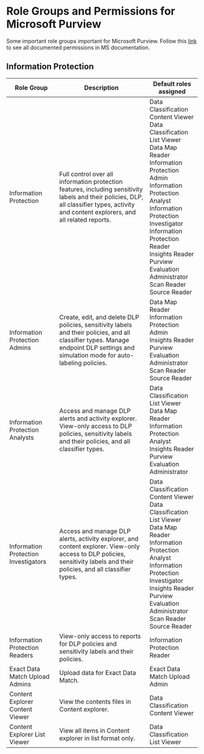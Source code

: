 # Role Groups and Permissions for Microsoft Purview

Some important role groups important for Microsoft Purview. Follow this [link](https://learn.microsoft.com/en-us/defender-office-365/scc-permissions#role-groups-in-microsoft-defender-for-office-365-and-microsoft-purview-compliance) to see all documented permissions in MS documentation.

## Information Protection

| Role Group | Description | Default roles assigned |
| --- | --- | --- |
| Information Protection | Full control over all information protection features, including sensitivity labels and their policies, DLP, all classifier types, activity and content explorers, and all related reports. | Data Classification Content Viewer <br> Data Classification List Viewer <br> Data Map Reader <br> Information Protection Admin <br> Information Protection Analyst <br> Information Protection Investigator <br> Information Protection Reader <br> Insights Reader <br> Purview Evaluation Administrator <br> Scan Reader <br> Source Reader |
| Information Protection Admins | Create, edit, and delete DLP policies, sensitivity labels and their policies, and all classifier types. Manage endpoint DLP settings and simulation mode for auto-labeling policies. | Data Map Reader <br> Information Protection Admin <br> Insights Reader <br> Purview Evaluation Administrator <br> Scan Reader <br> Source Reader |
| Information Protection Analysts | Access and manage DLP alerts and activity explorer. View-only access to DLP policies, sensitivity labels and their policies, and all classifier types. | Data Classification List Viewer <br> Data Map Reader <br> Information Protection Analyst <br> Insights Reader <br> Purview Evaluation Administrator |
| Information Protection Investigators | Access and manage DLP alerts, activity explorer, and content explorer. View-only access to DLP policies, sensitivity labels and their policies, and all classifier types. | Data Classification Content Viewer <br> Data Classification List Viewer <br> Data Map Reader <br> Information Protection Analyst <br> Information Protection Investigator <br> Insights Reader <br> Purview Evaluation Administrator <br> Scan Reader <br> Source Reader |
| Information Protection Readers | View-only access to reports for DLP policies and sensitivity labels and their policies. | Information Protection Reader |
| Exact Data Match Upload Admins | Upload data for Exact Data Match. | Exact Data Match Upload Admin |
| Content Explorer Content Viewer | View the contents files in Content explorer. | Data Classification Content Viewer |
| Content Explorer List Viewer | View all items in Content explorer in list format only. | Data Classification List Viewer |
